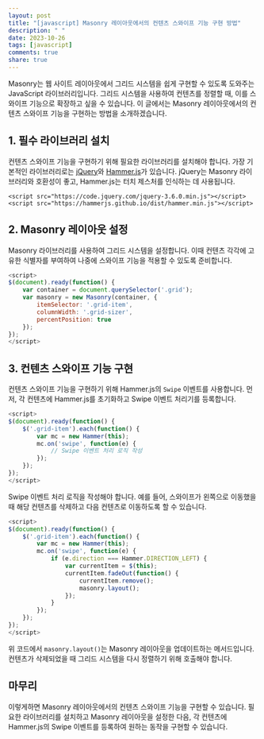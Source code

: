 ```yaml
---
layout: post
title: "[javascript] Masonry 레이아웃에서의 컨텐츠 스와이프 기능 구현 방법"
description: " "
date: 2023-10-26
tags: [javascript]
comments: true
share: true
---
```


Masonry는 웹 사이트 레이아웃에서 그리드 시스템을 쉽게 구현할 수 있도록 도와주는 JavaScript 라이브러리입니다. 그리드 시스템을 사용하여 컨텐츠를 정렬할 때, 이를 스와이프 기능으로 확장하고 싶을 수 있습니다. 이 글에서는 Masonry 레이아웃에서의 컨텐츠 스와이프 기능을 구현하는 방법을 소개하겠습니다.

## 1. 필수 라이브러리 설치

컨텐츠 스와이프 기능을 구현하기 위해 필요한 라이브러리를 설치해야 합니다. 가장 기본적인 라이브러리로는 [jQuery](https://jquery.com/)와 [Hammer.js](https://hammerjs.github.io/)가 있습니다. jQuery는 Masonry 라이브러리와 호환성이 좋고, Hammer.js는 터치 제스처를 인식하는 데 사용됩니다.

```
<script src="https://code.jquery.com/jquery-3.6.0.min.js"></script>
<script src="https://hammerjs.github.io/dist/hammer.min.js"></script>
```

## 2. Masonry 레이아웃 설정

Masonry 라이브러리를 사용하여 그리드 시스템을 설정합니다. 이때 컨텐츠 각각에 고유한 식별자를 부여하여 나중에 스와이프 기능을 적용할 수 있도록 준비합니다.

```javascript
<script>
$(document).ready(function() {
    var container = document.querySelector('.grid');
    var masonry = new Masonry(container, {
        itemSelector: '.grid-item',
        columnWidth: '.grid-sizer',
        percentPosition: true
    });
});
</script>
```

## 3. 컨텐츠 스와이프 기능 구현

컨텐츠 스와이프 기능을 구현하기 위해 Hammer.js의 `Swipe` 이벤트를 사용합니다. 먼저, 각 컨텐츠에 Hammer.js를 초기화하고 Swipe 이벤트 처리기를 등록합니다.

```javascript
<script>
$(document).ready(function() {
    $('.grid-item').each(function() {
        var mc = new Hammer(this);
        mc.on('swipe', function(e) {
            // Swipe 이벤트 처리 로직 작성
        });
    });
});
</script>
```

Swipe 이벤트 처리 로직을 작성해야 합니다. 예를 들어, 스와이프가 왼쪽으로 이동했을 때 해당 컨텐츠를 삭제하고 다음 컨텐츠로 이동하도록 할 수 있습니다.

```javascript
<script>
$(document).ready(function() {
    $('.grid-item').each(function() {
        var mc = new Hammer(this);
        mc.on('swipe', function(e) {
            if (e.direction === Hammer.DIRECTION_LEFT) {
                var currentItem = $(this);
                currentItem.fadeOut(function() {
                    currentItem.remove();
                    masonry.layout();
                });
            }
        });
    });
});
</script>
```

위 코드에서 `masonry.layout()`는 Masonry 레이아웃을 업데이트하는 메서드입니다. 컨텐츠가 삭제되었을 때 그리드 시스템을 다시 정렬하기 위해 호출해야 합니다.

## 마무리

이렇게하면 Masonry 레이아웃에서의 컨텐츠 스와이프 기능을 구현할 수 있습니다. 필요한 라이브러리를 설치하고 Masonry 레이아웃을 설정한 다음, 각 컨텐츠에 Hammer.js의 Swipe 이벤트를 등록하여 원하는 동작을 구현할 수 있습니다.